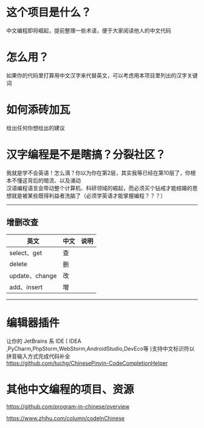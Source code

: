 # 这个项目是什么？
中文编程即将崛起，提前整理一些术语，便于大家阅读他人的中文代码

# 怎么用？
如果你的代码里打算用中文汉字来代替英文，可以考虑用本项目里列出的汉字关键词

# 如何添砖加瓦
给出任何你想给出的建议

# 汉字编程是不是瞎搞？分裂社区？
我就是学不会英语！怎么滴？你以为你在第2层，其实我等已经在第10层了，你根本不懂这背后的暗流、以及涌动    
汉语编程语言会带动整个计算机、科研领域的崛起，而必须买个钻戒才能结婚的思想就是被某些既得利益者洗脑了（必须学英语才能掌握编程？？？）    

-----
## 增删改查

| 英文         | 中文 | 说明 |
|------------|----|----|
| select、get     | 查  |    |
| delete     | 删  |    |
| update、change     | 改  |    |
| add、insert | 增  |    |






----

# 编辑器插件
让你的 JetBrains 系 IDE ( IDEA ,PyCharm,PhpStorm,WebStorm,AndroidStudio,DevEco等 )支持中文标识符以拼音输入方式完成代码补全    
https://github.com/tuchg/ChinesePinyin-CodeCompletionHelper 



# 其他中文编程的项目、资源

https://github.com/program-in-chinese/overview

https://www.zhihu.com/column/codeInChinese 
